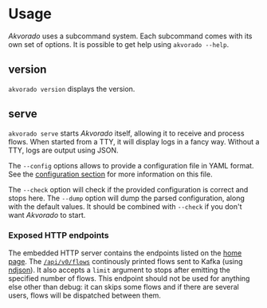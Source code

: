 # Usage

*Akvorado* uses a subcommand system. Each subcommand comes with its
own set of options. It is possible to get help using `akvorado
--help`.

## version

`akvorado version` displays the version.

## serve

`akvorado serve` starts *Akvorado* itself, allowing it to receive and
process flows. When started from a TTY, it will display logs in a
fancy way. Without a TTY, logs are output using JSON.

The `--config` options allows to provide a configuration file in YAML
format. See the [configuration section](configuration.md) for more
information on this file.

The `--check` option will check if the provided configuration is
correct and stops here. The `--dump` option will dump the parsed
configuration, along with the default values. It should be combined
with `--check` if you don't want *Akvorado* to start.

### Exposed HTTP endpoints

The embedded HTTP server contains the endpoints listed on the [home
page](index.md). The [`/api/v0/flows`](/api/v0/flows?limit=1)
continously printed flows sent to Kafka (using [ndjson]()). It also
accepts a `limit` argument to stops after emitting the specified
number of flows. This endpoint should not be used for anything else
other than debug: it can skips some flows and if there are several
users, flows will be dispatched between them.

[ndjson]: http://ndjson.org/
